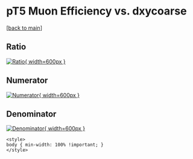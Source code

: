 # pT5 Muon Efficiency vs. dxycoarse

[[back to main](./)]



## Ratio

[![Ratio](../mtv/var/pT5_13_eff_dxycoarse.png){ width=600px }](../mtv/var/pT5_13_eff_dxycoarse.pdf)

## Numerator

[![Numerator](../mtv/num/pT5_13_eff_dxycoarse_num0.png){ width=600px }](../mtv/num/pT5_13_eff_dxycoarse_num0.pdf)

## Denominator

[![Denominator](../mtv/den/pT5_13_eff_dxycoarse_den.png){ width=600px }](../mtv/den/pT5_13_eff_dxycoarse_den.pdf)


``` {=html}
<style>
body { min-width: 100% !important; }
</style>
```
